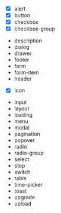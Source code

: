- [x] alert
- [x] button
- [x] checkbox
- [x] checkbox-group
- description
- dialog
- drawer
- footer
- form
- form-item
- header
- [x] icon
- input
- layout
- loading
- menu
- modal
- pagination
- popover
- radio
- radio-group
- select
- step
- switch
- table
- time-picker
- toast
- upgrade
- upload
